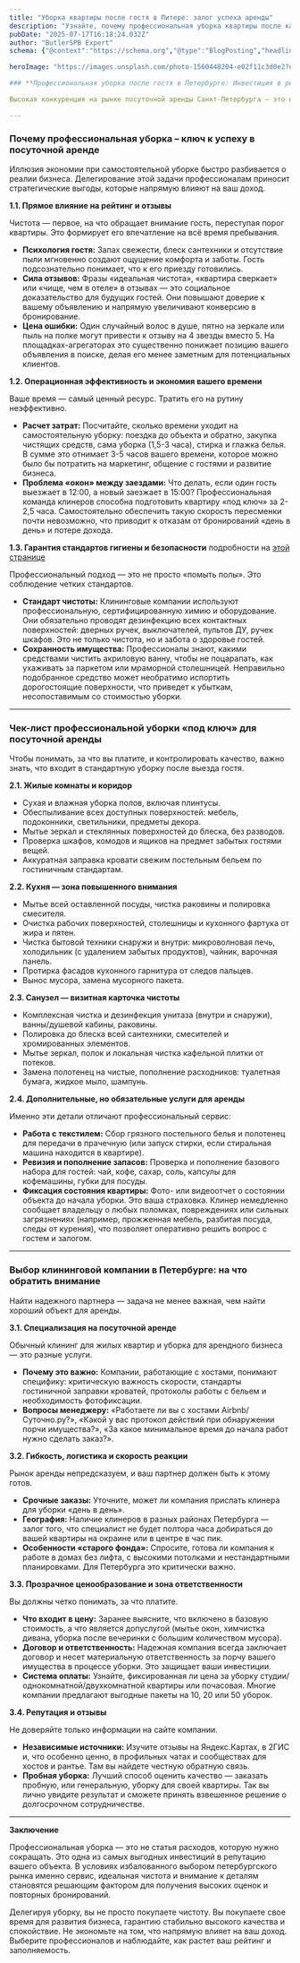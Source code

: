 ```yaml
---
title: "Уборка квартиры после гостя в Питере: залог успеха аренды"
description: "Узнайте, почему профессиональная уборка квартиры после каждого гостя в Санкт-Петербурге — это не роскошь, а необходимость для успешной краткосрочной аренды."
pubDate: "2025-07-17T16:18:24.032Z"
author: "ButlerSPB Expert"
schema: {"@context":"https://schema.org","@type":"BlogPosting","headline":"Профессиональная уборка квартиры после каждого гостя в Питере","description":"Почему профессиональная уборка квартиры после каждого гостя в Санкт-Петербурге — это не роскошь, а необходимость для успешной краткосрочной аренды, высоких оценок и повторных бронирований.","author":{"@type":"Organization","name":"Аренда-Сервис СПб","url":"https://example-rental-service-spb.com"},"publisher":{"@type":"Organization","name":"Аренда-Сервис СПб","logo":{"@type":"ImageObject","url":"https://example-rental-service-spb.com/logo.png"}},"datePublished":"2024-05-23"}

heroImage: "https://images.unsplash.com/photo-1560448204-e02f11c3d0e2?q=80&w=2070&auto=format&fit=crop"---

### **Профессиональная уборка после гостя в Петербурге: Инвестиция в рейтинг, отзывы и ваш доход**

Высокая конкуренция на рынке посуточной аренды Санкт-Петербурга — это новая реальность. Сотни и тысячи предложений на Airbnb, Ostrovok.ru и Суточно.ру борются за внимание гостя. В таких условиях безупречная чистота — это уже не конкурентное преимущество, а базовое требование, гигиенический минимум. Многие владельцы до сих пор рассматривают клининг как статью расходов, которую можно сократить. Это стратегическая ошибка. Профессиональная уборка — это не расход, а прямая инвестиция в ваш бизнес. Это инструмент, который повышает рейтинг, генерирует восторженные отзывы и, как следствие, увеличивает загрузку и позволяет поднять стоимость аренды.

---
```


### **Почему профессиональная уборка – ключ к успеху в посуточной аренде**

Иллюзия экономии при самостоятельной уборке быстро разбивается о реалии бизнеса. Делегирование этой задачи профессионалам приносит стратегические выгоды, которые напрямую влияют на ваш доход.

**1.1. Прямое влияние на рейтинг и отзывы**

Чистота — первое, на что обращает внимание гость, переступая порог квартиры. Это формирует его впечатление на всё время пребывания.

*   **Психология гостя:** Запах свежести, блеск сантехники и отсутствие пыли мгновенно создают ощущение комфорта и заботы. Гость подсознательно понимает, что к его приезду готовились.
*   **Сила отзывов:** Фразы «идеальная чистота», «квартира сверкает» или «чище, чем в отеле» в отзывах — это социальное доказательство для будущих гостей. Они повышают доверие к вашему объявлению и напрямую увеличивают конверсию в бронирование.
*   **Цена ошибки:** Один случайный волос в душе, пятно на зеркале или пыль на полке могут привести к отзыву на 4 звезды вместо 5. На площадках-агрегаторах это существенно понижает позицию вашего объявления в поиске, делая его менее заметным для потенциальных клиентов.

**1.2. Операционная эффективность и экономия вашего времени**

Ваше время — самый ценный ресурс. Тратить его на рутину неэффективно.

*   **Расчет затрат:** Посчитайте, сколько времени уходит на самостоятельную уборку: поездка до объекта и обратно, закупка чистящих средств, сама уборка (1,5-3 часа), стирка и глажка белья. В сумме это отнимает 3-5 часов вашего времени, которое можно было бы потратить на маркетинг, общение с гостями и развитие бизнеса.
*   **Проблема «окон» между заездами:** Что делать, если один гость выезжает в 12:00, а новый заезжает в 15:00? Профессиональная команда клинеров способна подготовить квартиру «под ключ» за 2-2,5 часа. Самостоятельно обеспечить такую скорость пересменки почти невозможно, что приводит к отказам от бронирований «день в день» и потере дохода.

**1.3. Гарантия стандартов гигиены и безопасности** подробности на <a href="https://butlerspb.ru/rent" target="_blank" rel="nofollow">этой странице</a>

Профессиональный подход — это не просто «помыть полы». Это соблюдение четких стандартов.

*   **Стандарт чистоты:** Клининговые компании используют профессиональную, сертифицированную химию и оборудование. Они обязательно проводят дезинфекцию всех контактных поверхностей: дверных ручек, выключателей, пультов ДУ, ручек шкафов. Это не только чистота, но и забота о здоровье гостей.
*   **Сохранность имущества:** Профессионалы знают, какими средствами чистить акриловую ванну, чтобы не поцарапать, как ухаживать за паркетом или мраморной столешницей. Неправильно подобранное средство может необратимо испортить дорогостоящие поверхности, что приведет к убыткам, несопоставимым со стоимостью уборки.

---

### **Чек-лист профессиональной уборки «под ключ» для посуточной аренды**

Чтобы понимать, за что вы платите, и контролировать качество, важно знать, что входит в стандартную уборку после выезда гостя.

**2.1. Жилые комнаты и коридор**

*   Сухая и влажная уборка полов, включая плинтусы.
*   Обеспыливание всех доступных поверхностей: мебель, подоконники, светильники, предметы декора.
*   Мытье зеркал и стеклянных поверхностей до блеска, без разводов.
*   Проверка шкафов, комодов и ящиков на предмет забытых гостями вещей.
*   Аккуратная заправка кровати свежим постельным бельем по гостиничным стандартам.

**2.2. Кухня — зона повышенного внимания**

*   Мытье всей оставленной посуды, чистка раковины и полировка смесителя.
*   Очистка рабочих поверхностей, столешницы и кухонного фартука от жира и пятен.
*   Чистка бытовой техники снаружи и внутри: микроволновая печь, холодильник (с удалением забытых продуктов), чайник, варочная панель.
*   Протирка фасадов кухонного гарнитура от следов пальцев.
*   Вынос мусора, замена мусорного пакета.

**2.3. Санузел — визитная карточка чистоты**

*   Комплексная чистка и дезинфекция унитаза (внутри и снаружи), ванны/душевой кабины, раковины.
*   Полировка до блеска всей сантехники, смесителей и хромированных элементов.
*   Мытье зеркал, полок и локальная чистка кафельной плитки от потеков.
*   Замена полотенец на чистые, пополнение расходников: туалетная бумага, жидкое мыло, шампунь.

**2.4. Дополнительные, но обязательные услуги для аренды**

Именно эти детали отличают профессиональный сервис:

*   **Работа с текстилем:** Сбор грязного постельного белья и полотенец для передачи в прачечную (или запуск стирки, если стиральная машина находится в квартире).
*   **Ревизия и пополнение запасов:** Проверка и пополнение базового набора для гостей: чай, кофе, сахар, соль, капсулы для кофемашины, губки для посуды.
*   **Фиксация состояния квартиры:** Фото- или видеоотчет о состоянии объекта до начала уборки. Это ваша страховка. Клинер немедленно сообщает владельцу о любых поломках, повреждениях или сильных загрязнениях (например, прожженная мебель, разбитая посуда, следы от курения), что позволяет оперативно решить вопрос с гостем и залогом.

---

### **Выбор клининговой компании в Петербурге: на что обратить внимание**

Найти надежного партнера — задача не менее важная, чем найти хороший объект для аренды.

**3.1. Специализация на посуточной аренде**

Обычный клининг для жилых квартир и уборка для арендного бизнеса — это разные услуги.

*   **Почему это важно:** Компании, работающие с хостами, понимают специфику: критическую важность скорости, стандарты гостиничной заправки кроватей, протоколы работы с бельем и необходимость фотофиксации.
*   **Вопросы менеджеру:** «Работаете ли вы с хостами Airbnb/Суточно.ру?», «Какой у вас протокол действий при обнаружении порчи имущества?», «За какое минимальное время до начала работ нужно сделать заказ?».

**3.2. Гибкость, логистика и скорость реакции**

Рынок аренды непредсказуем, и ваш партнер должен быть к этому готов.

*   **Срочные заказы:** Уточните, может ли компания прислать клинера для уборки «день в день».
*   **География:** Наличие клинеров в разных районах Петербурга — залог того, что специалист не будет полтора часа добираться до вашей квартиры на окраине или в центре в час пик.
*   **Особенности «старого фонда»:** Спросите, готова ли компания к работе в домах без лифта, с высокими потолками и нестандартными планировками. Для Петербурга это критически важно.

**3.3. Прозрачное ценообразование и зона ответственности**

Вы должны четко понимать, за что платите.

*   **Что входит в цену:** Заранее выясните, что включено в базовую стоимость, а что является допуслугой (мытье окон, химчистка дивана, уборка после вечеринки с большим количеством мусора).
*   **Договор и ответственность:** Надежная компания всегда заключает договор и несет материальную ответственность за порчу вашего имущества в процессе уборки. Это защищает ваши инвестиции.
*   **Система оплаты:** Узнайте, фиксированная ли цена за уборку студии/однокомнатной/двухкомнатной квартиры или почасовая. Многие компании предлагают выгодные пакеты на 10, 20 или 50 уборок.

**3.4. Репутация и отзывы**

Не доверяйте только информации на сайте компании.

*   **Независимые источники:** Изучите отзывы на Яндекс.Картах, в 2ГИС и, что особенно ценно, в профильных чатах и сообществах для хостов и рантье. Там вы найдете честную обратную связь.
*   **Пробная уборка:** Лучший способ оценить качество — заказать пробную, или генеральную, уборку для своей квартиры. Так вы лично увидите результат и сможете принять взвешенное решение о долгосрочном сотрудничестве.

---

**Заключение**

Профессиональная уборка — это не статья расходов, которую нужно сокращать. Это одна из самых выгодных инвестиций в репутацию вашего объекта. В условиях избалованного выбором петербургского рынка именно сервис, идеальная чистота и внимание к деталям становятся решающим фактором для получения высоких оценок и повторных бронирований.

Делегируя уборку, вы не просто покупаете чистоту. Вы покупаете свое время для развития бизнеса, гарантию стабильно высокого качества и спокойствие. Не экономьте на том, что напрямую влияет на ваш доход. Выберите профессионалов и наблюдайте, как растет ваш рейтинг и заполняемость.